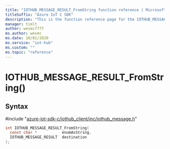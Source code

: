 ```yaml
---                             
title: "IOTHUB_MESSAGE_RESULT_FromString function reference | Microsoft Docs" 
titleSuffix: "Azure IoT C SDK"            
description: "This is the function reference page for the IOTHUB_MESSAGE_RESULT_FromString() function in the Azure IoT C SDK. This SDK is used with Azure IoT Hub and Azure IoT Hub Device Provisioning Service"            
manager: timlt                 
author: wesmc7777              
ms.author: wesmc               
ms.date: 10/01/2020                    
ms.service: "iot-hub"             
ms.custom: ""                
ms.topic: "reference"        
---                            
```


# IOTHUB_MESSAGE_RESULT_FromString()

## Syntax

\#include "[azure-iot-sdk-c/iothub_client/inc/iothub_message.h](../iothub-message-h.md)"  
```C
int IOTHUB_MESSAGE_RESULT_FromString(
  const char *           enumAsString,
  IOTHUB_MESSAGE_RESULT  destination
);
```

